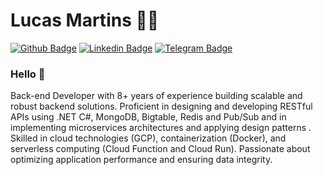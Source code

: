

# Lucas Martins :man_technologist:

[![Github Badge](https://img.shields.io/badge/-Github-000?style=flat-square&logo=Github&logoColor=white&link=https://github.com/lucasfm95)](https://github.com/lucasfm95)
[![Linkedin Badge](https://img.shields.io/badge/-LinkedIn-blue?style=flat-square&logo=Linkedin&logoColor=white&link=https://www.linkedin.com/in/lucas-bittencourt/)](https://www.linkedin.com/in/lucasfm95/)
[![Telegram Badge](https://img.shields.io/badge/-Telegram-1ca0f1?style=flat-square&labelColor=1ca0f1&logo=telegram&logoColor=white&link=https://t.me/lucasfm95)](https://t.me/lucasfm95)

### Hello 👋

Back-end Developer with 8+ years of experience building scalable and robust backend solutions. Proficient in designing and developing RESTful APIs using .NET C#, MongoDB, Bigtable, Redis and Pub/Sub and in implementing microservices architectures and applying design patterns . Skilled in cloud technologies (GCP), containerization (Docker), and serverless computing (Cloud Function and Cloud Run). Passionate about optimizing application performance and ensuring data integrity.
<!--
**lucasfm95/lucasfm95** is a ✨ _special_ ✨ repository because its `README.md` (this file) appears on your GitHub profile.

Here are some ideas to get you started:

- 🔭 I’m currently working on ...
- 🌱 I’m currently learning ...
- 👯 I’m looking to collaborate on ...
- 🤔 I’m looking for help with ...
- 💬 Ask me about ...
- 📫 How to reach me: ...
- 😄 Pronouns: ...
- ⚡ Fun fact: ...
-->
